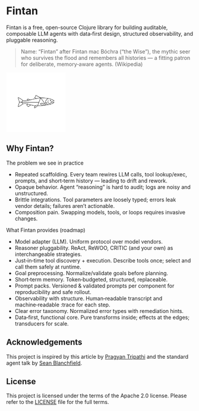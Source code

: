 Fintan
======

Fintan is a free, open-source Clojure library for building auditable, composable LLM agents with data‑first design, structured observability, and pluggable reasoning.

> Name: “Fintan” after Fintan mac Bóchra (“the Wise”), the mythic seer who survives the flood and remembers all histories — a fitting patron for deliberate, memory‑aware agents. (Wikipedia)

[<img src="./assets/fintan_logo.svg" alt="Fintan" width="160">](https://github.com/rorycawley/fintan)

## Why Fintan?

The problem we see in practice
- Repeated scaffolding. Every team rewires LLM calls, tool lookup/exec, prompts, and short‑term history — leading to drift and rework.
- Opaque behavior. Agent “reasoning” is hard to audit; logs are noisy and unstructured.
- Brittle integrations. Tool parameters are loosely typed; errors leak vendor details; failures aren’t actionable.
- Composition pain. Swapping models, tools, or loops requires invasive changes.

What Fintan provides (roadmap)
- Model adapter (LLM). Uniform protocol over model vendors.
- Reasoner pluggability. ReAct, ReWOO, CRITIC (and your own) as interchangeable strategies.
- Just‑in‑time tool discovery + execution. Describe tools once; select and call them safely at runtime.
- Goal preprocessing. Normalize/validate goals before planning.
- Short‑term memory. Token‑budgeted, structured, replaceable.
- Prompt packs. Versioned & validated prompts per component for reproducibility and safe rollout.
- Observability with structure. Human‑readable transcript and machine‑readable :trace for each step.
- Clear error taxonomy. Normalized error types with remediation hints.
- Data‑first, functional core. Pure transforms inside; effects at the edges; transducers for scale.


## Acknowledgements

This project is inspired by this article by [Pragyan Tripathi](https://bytes.vadeai.com/escaping-framework-prison-why-we-ditched-agentic-frameworks-for-simple-apis/) and the standard agent talk by [Sean Blanchfield](https://github.com/jentic/standard-agent).

## License

This project is licensed under the terms of the Apache 2.0 license. Please refer to the [LICENSE](./LICENSE) file for the full terms.
